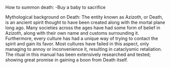 How to summon death:
-Buy a baby to sacrifice

Mythological background on Death:
The entity known as Azizoth, or Death, is an ancient spirit thought to have been created along with the mortal plane long ago. Many societies across the ages have had some form of belief in Azizoth, along with their own name and customs surrounding it. Furthermore, every culture has had a unique way of trying to contact the spirit and gain its favor. Most cultures have failed in this aspect, only managing to annoy or inconvenience it, resulting in cataclysmic retaliation. The ritual in this manual has been extensively researched and tested; showing great promise in gaining a boon from Death itself.
